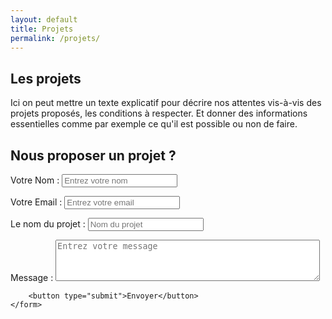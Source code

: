 ```yaml
---
layout: default
title: Projets
permalink: /projets/ 
---
```


<h2 class="soustitre">Les projets</h2>
<p class="texte">
  Ici on peut mettre un texte explicatif pour décrire nos attentes vis-à-vis des projets proposés, les
  conditions à respecter.
  Et donner des informations essentielles comme par exemple ce qu'il est possible ou non de faire.
</p>

<section class="container-formulaire">
    <h2 class="soustitre">Nous proposer un projet ?</h2>
    <form action="/submit" method="POST">
        <p><label for="name">Votre Nom :</label>
        <input type="name" id="name" name="name" required placeholder="Entrez votre nom"></p>
        <p><label for="email">Votre Email :</label>
        <input type="email" id="email" name="email" required placeholder="Entrez votre email"></p>
        <p><label for="project-name">Le nom du projet :</label>
        <input type="text" id="project-name" name="project-name" required placeholder="Nom du projet"></p>
        <p><label for="message">Message :</label>
        <textarea id="message" name="message" rows="4" cols="50" placeholder="Entrez votre message"
            required></textarea></p>

        <button type="submit">Envoyer</button>
    </form>
</section>
